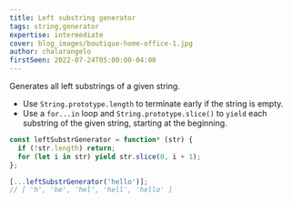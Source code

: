 ```yaml
---
title: Left substring generator
tags: string,generator
expertise: intermediate
cover: blog_images/boutique-home-office-1.jpg
author: chalarangelo
firstSeen: 2022-07-24T05:00:00-04:00
---
```


Generates all left substrings of a given string.

- Use `String.prototype.length` to terminate early if the string is empty.
- Use a `for...in` loop and `String.prototype.slice()` to `yield` each substring of the given string, starting at the beginning.

```js
const leftSubstrGenerator = function* (str) {
  if (!str.length) return;
  for (let i in str) yield str.slice(0, i + 1);
};
```

```js
[...leftSubstrGenerator('hello')];
// [ 'h', 'he', 'hel', 'hell', 'hello' ]
```

